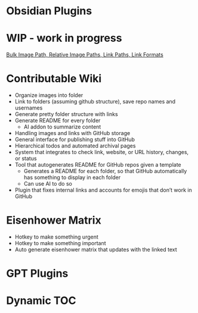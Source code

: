 # Obsidian Plugins

# WIP - work in progress

[Bulk Image Path, Relative Image Paths, Link Paths, Link Formats](Obsidian%20Plugins/Bulk%20Image%20Path,%20Relative%20Image%20Paths,%20Link%20Paths,%203e94522af36d43e3bce6006f3d562c07.md)

# Contributable Wiki

- Organize images into folder
- Link to folders (assuming github structure), save repo names and usernames
- Generate pretty folder structure with links
- Generate README for every folder
    - AI addon to summarize content
- Handling images and links with GitHub storage
- General interface for publishing stuff into GitHub
- Hierarchical todos and automated archival pages
- System that integrates to check link, website, or URL history, changes, or status
- Tool that autogenerates README for GitHub repos given a template
    - Generates a README for each folder, so that GitHub automatically has something to display in each folder
    - Can use AI to do so
- Plugin that fixes internal links and accounts for emojis that don’t work in GitHub

# Eisenhower Matrix

- Hotkey to make something urgent
- Hotkey to make something important
- Auto generate eisenhower matrix that updates with the linked text

# GPT Plugins

# Dynamic TOC